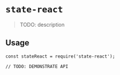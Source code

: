 # `state-react`

> TODO: description

## Usage

```
const stateReact = require('state-react');

// TODO: DEMONSTRATE API
```
